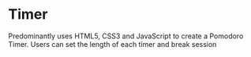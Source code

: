 # Timer
Predominantly uses HTML5, CSS3 and JavaScript to create a Pomodoro Timer. Users can set the length of each timer and break session 
